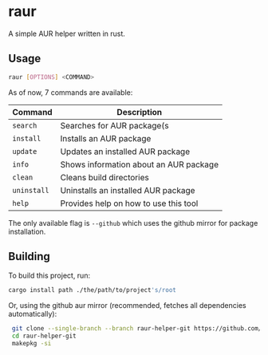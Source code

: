 # raur
A simple AUR helper written in rust.

## Usage
```bash
raur [OPTIONS] <COMMAND>
```

As of now, 7 commands are available:

| Command     | Description                            |
|-------------|----------------------------------------|
| `search`    | Searches for AUR package(s             |
| `install`   | Installs an AUR package                |
| `update`    | Updates an installed AUR package       |
| `info`      | Shows information about an AUR package |
| `clean`     | Cleans build directories               |
| `uninstall` | Uninstalls an installed AUR package    |
| `help`      | Provides help on how to use this tool  |

The only available flag is `--github` which uses the github mirror for package installation.

## Building

To build this project, run:

```bash
cargo install path ./the/path/to/project's/root
```

Or, using the github aur mirror (recommended, fetches all dependencies automatically):
```bash
 git clone --single-branch --branch raur-helper-git https://github.com/archlinux/aur.git raur-helper-git
 cd raur-helper-git
 makepkg -si
```
